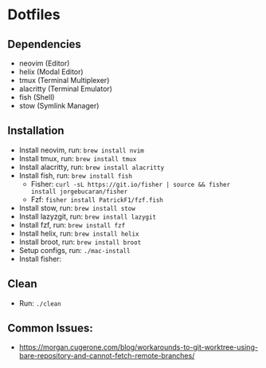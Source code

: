 # Dotfiles

## Dependencies
- neovim (Editor)
- helix (Modal Editor)
- tmux (Terminal Multiplexer)
- alacritty (Terminal Emulator)
- fish (Shell)
- stow (Symlink Manager)

## Installation
- Install neovim, run: `brew install nvim`
- Install tmux, run: `brew install tmux`
- Install alacritty, run: `brew install alacritty`
- Install fish, run: `brew install fish`
    - Fisher: `curl -sL https://git.io/fisher | source && fisher install jorgebucaran/fisher`
    - Fzf: `fisher install PatrickF1/fzf.fish`
- Install stow, run: `brew install stow`
- Install lazyzgit, run: `brew install lazygit`
- Install fzf, run: `brew install fzf`
- Install helix, run: `brew install helix`
- Install broot, run: `brew install broot`
- Setup configs, run: `./mac-install`
- Install fisher:

## Clean
- Run: `./clean`

## Common Issues:
- https://morgan.cugerone.com/blog/workarounds-to-git-worktree-using-bare-repository-and-cannot-fetch-remote-branches/
